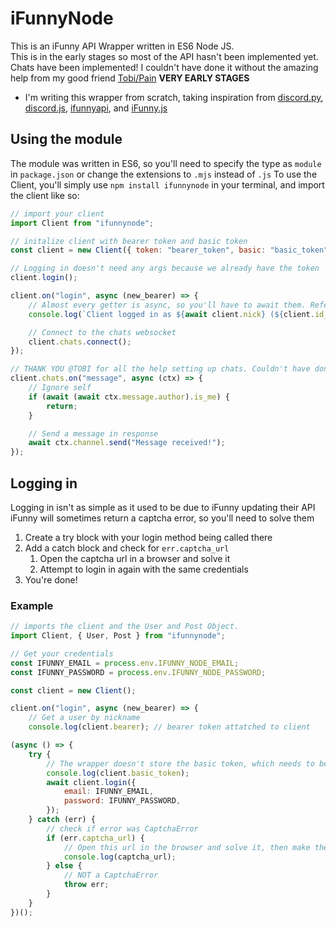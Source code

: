 # iFunnyNode

This is an iFunny API Wrapper written in ES6 Node JS.\
This is in the early stages so most of the API hasn't been implemented yet.\
Chats have been implemented! I couldn't have done it without the amazing help from my good friend [Tobi/Pain](https://github.com/baiinss)
**VERY EARLY STAGES**

-   I'm writing this wrapper from scratch, taking inspiration from
    [discord.py](https://github.com/Rapptz/discord.py),
    [discord.js](https://github.com/discordjs/discord.js),
    [ifunnyapi](https://github.com/EamonTracey/ifunnyapi),
    and [iFunny.js](https://github.com/gastrodon/iFunny.js)

## Using the module

The module was written in ES6, so you'll need to specify the type as `module` in `package.json` or change the extensions to `.mjs` instead of `.js`
To use the Client, you'll simply use `npm install ifunnynode` in your terminal, and import the client like so:

```js
// import your client
import Client from "ifunnynode";

// initalize client with bearer token and basic token
const client = new Client({ token: "bearer_token", basic: "basic_token" });

// Logging in doesn't need any args because we already have the token
client.login();

client.on("login", async (new_bearer) => {
	// Almost every getter is async, so you'll have to await them. Refer to the docs for which don't need to be awaited
	console.log(`Client logged in as ${await client.nick} (${client.id_sync})`);

	// Connect to the chats websocket
	client.chats.connect();
});

// THANK YOU @TOBI for all the help setting up chats. Couldn't have done it without you.
client.chats.on("message", async (ctx) => {
	// Ignore self
	if (await (await ctx.message.author).is_me) {
		return;
	}

	// Send a message in response
	await ctx.channel.send("Message received!");
});
```

## Logging in

Logging in isn't as simple as it used to be due to iFunny updating their API\
iFunny will sometimes return a captcha error, so you'll need to solve them

1. Create a try block with your login method being called there
2. Add a catch block and check for `err.captcha_url`
    1. Open the captcha url in a browser and solve it
    2. Attempt to login in again with the same credentials
3. You're done!

### Example

```js
// imports the client and the User and Post Object.
import Client, { User, Post } from "ifunnynode";

// Get your credentials
const IFUNNY_EMAIL = process.env.IFUNNY_NODE_EMAIL;
const IFUNNY_PASSWORD = process.env.IFUNNY_NODE_PASSWORD;

const client = new Client();

client.on("login", async (new_bearer) => {
	// Get a user by nickname
	console.log(client.bearer); // bearer token attatched to client

(async () => {
	try {
		// The wrapper doesn't store the basic token, which needs to be reused to login, so you'll wanna store this before attempting a login
		console.log(client.basic_token);
		await client.login({
			email: IFUNNY_EMAIL,
			password: IFUNNY_PASSWORD,
		});
	} catch (err) {
		// check if error was CaptchaError
		if (err.captcha_url) {
			// Open this url in the browser and solve it, then make the request again, using the same basic token
			console.log(captcha_url);
		} else {
			// NOT a CaptchaError
			throw err;
		}
	}
})();
```
